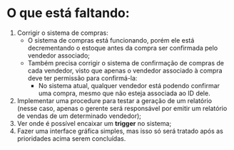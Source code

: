 # O que está faltando:
1. Corrigir o sistema de compras:
   - O sistema de compras está funcionando, porém ele está decrementando o estoque antes da compra ser confirmada pelo vendedor associado;
   - Também precisa corrigir o sistema de confirmação de compras de cada vendedor, visto que apenas o vendedor associado à compra deve ter permissão para confirmá-la:
     - No sistema atual, qualquer vendedor está podendo confirmar uma compra, mesmo que não esteja associada ao ID dele.
2. Implementar uma procedure para testar a geração de um relatório (nesse caso, apenas o gerente será responsável por emitir um relatório de vendas de um determinado vendedor);
3. Ver onde é possível encaixar um **trigger** no sistema;
4. Fazer uma interface gráfica simples, mas isso só será tratado após as prioridades acima serem concluídas.
